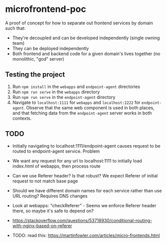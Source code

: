 # microfrontend-poc
A proof of concept for how to separate out frontend services by domain such that:
- They're decoupled and can be developed independently (single owning team)
- They can be deployed independently
- Both frontend and backend code for a given domain's lives together (no monolithic, "god" server)

## Testing the project
1. Run `npm install` in the `webapps` and `endpoint-agent` directories
2. Run `npm run serve` in the `webapps` directory
3. Run `npm run serve` in the `endpoint-agent` directory
4. Navigate to `localhost:1111` for `webapps` and `localhost:2222` for `endpoint-agent`.
  Observe that the same web component is used in both places, and that fetching data from the `endpoint-agent` server works in both contexts.


## TODO
- Initially navigating to localhost:1111/endpoint-agent causes request to be routed to endpoint-agent service. Problem
- We want any request for any url to localhost:1111 to initially load index.html of webapps, then process route
- Can we use Referer header? Is that robust? We expect Referer of initial request to not match base page

- Should we have different domain names for each service rather than use URL routing? Requires DNS changes
- Look at webapps: "checkReferer" - Seems we enforce Referer header there, so maybe it's safe to depend on?
- https://stackoverflow.com/questions/53718930/conditional-routing-with-nginx-based-on-referer
- TODO: read this: https://martinfowler.com/articles/micro-frontends.html
